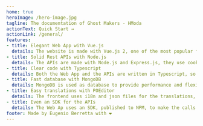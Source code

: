```yaml
---
home: true
heroImage: /hero-image.jpg 
tagline: The documentation of Ghost Makers - HModa
actionText: Quick Start →
actionLink: /general/
features:
- title: Elegant Web App with Vue.js
  details: The website is made with Vue.js 2, one of the most popular front-end frameworks.
- title: Solid Rest APIs with Node.js
  details: The APIs are made with Node.js and Express.js, they use cookies as a wrapper for JWT in order to provide both performance and security. Every request is validated by keeping security in mind. 
- title: Clear code with Typescript
  details: Both the Web App and the APIs are written in Typescript, so that bugs can be discovered during development.
- title: Fast database with MongoDB
  details: MongoDB is used as database to provide performance and flexibility.
- title: Easy translations with POEditor
  details: The frontend uses i18n and json files for the translations, that are mapped on POEditor so that anyone can update them.
- title: Even an SDK for the APIs
  details: The Web Ap uses an SDK, published to NPM, to make the calls to the APIs. This way additional services written in javascript would have an easy way to interface with the APIs.
footer: Made by Eugenio Berretta with ❤️
---
```

